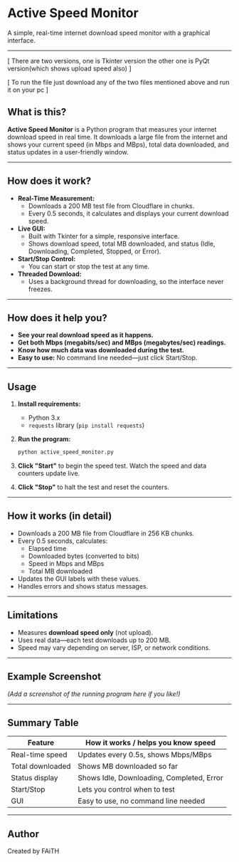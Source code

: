 # Active Speed Monitor

A simple, real-time internet download speed monitor with a graphical interface.

---
[ There are two versions, one is Tkinter version the other one is PyQt version(which shows upload speed also) ]

[ To run the file just download any of the two files mentioned above and run it on your pc ]

## What is this?

**Active Speed Monitor** is a Python program that measures your internet download speed in real time. It downloads a large file from the internet and shows your current speed (in Mbps and MBps), total data downloaded, and status updates in a user-friendly window.

---

## How does it work?
- **Real-Time Measurement:**
  - Downloads a 200 MB test file from Cloudflare in chunks.
  - Every 0.5 seconds, it calculates and displays your current download speed.
- **Live GUI:**
  - Built with Tkinter for a simple, responsive interface.
  - Shows download speed, total MB downloaded, and status (Idle, Downloading, Completed, Stopped, or Error).
- **Start/Stop Control:**
  - You can start or stop the test at any time.
- **Threaded Download:**
  - Uses a background thread for downloading, so the interface never freezes.

---

## How does it help you?
- **See your real download speed as it happens.**
- **Get both Mbps (megabits/sec) and MBps (megabytes/sec) readings.**
- **Know how much data was downloaded during the test.**
- **Easy to use:** No command line needed—just click Start/Stop.

---

## Usage

1. **Install requirements:**
   - Python 3.x
   - `requests` library (`pip install requests`)

2. **Run the program:**
   ```bash
   python active_speed_monitor.py
   ```

3. **Click "Start"** to begin the speed test. Watch the speed and data counters update live.

4. **Click "Stop"** to halt the test and reset the counters.

---

## How it works (in detail)
- Downloads a 200 MB file from Cloudflare in 256 KB chunks.
- Every 0.5 seconds, calculates:
  - Elapsed time
  - Downloaded bytes (converted to bits)
  - Speed in Mbps and MBps
  - Total MB downloaded
- Updates the GUI labels with these values.
- Handles errors and shows status messages.

---

## Limitations
- Measures **download speed only** (not upload).
- Uses real data—each test downloads up to 200 MB.
- Speed may vary depending on server, ISP, or network conditions.

---

## Example Screenshot

*(Add a screenshot of the running program here if you like!)*

---

## Summary Table

| Feature         | How it works / helps you know speed         |
|-----------------|--------------------------------------------|
| Real-time speed | Updates every 0.5s, shows Mbps/MBps        |
| Total downloaded| Shows MB downloaded so far                  |
| Status display  | Shows Idle, Downloading, Completed, Error   |
| Start/Stop      | Lets you control when to test               |
| GUI             | Easy to use, no command line needed         |

---

## Author
Created by FAiTH 
